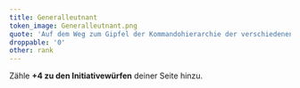 ```yaml
---
title: Generalleutnant
token_image: Generalleutnant.png
quote: 'Auf dem Weg zum Gipfel der Kommandohierarchie der verschiedenen Armee-Einheiten, ist ein Generalleutnant ein vorgesetzter Offizier, der seine Tapferkeit, seine Autorität und seine taktischen Fähigkeiten unter Beweis gestellt hat.'
droppable: '0'
other: rank
---
```


Zähle **+4 zu den Initiativewürfen** deiner Seite hinzu.